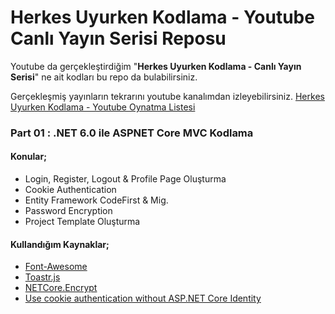 # Herkes Uyurken Kodlama - Youtube Canlı Yayın Serisi Reposu
Youtube da gerçekleştirdiğim "**Herkes Uyurken Kodlama - Canlı Yayın Serisi**" ne ait kodları bu repo da bulabilirsiniz.


Gerçekleşmiş yayınların tekrarını youtube kanalımdan izleyebilirsiniz.
[Herkes Uyurken Kodlama - Youtube Oynatma Listesi](https://www.youtube.com/watch?v=5snPdCxhnMg&list=PLTwspLzO8aqhYvUXSKTm4utg6FqjCeIKY)

### Part 01 : .NET 6.0 ile ASPNET Core MVC Kodlama
#### Konular;
- Login, Register, Logout & Profile Page Oluşturma 
- Cookie Authentication 
- Entity Framework CodeFirst & Mig. 
- Password Encryption 
- Project Template Oluşturma
#### Kullandığım Kaynaklar;
- [Font-Awesome](https://fontawesome.com/icons)
- [Toastr.js](https://github.com/CodeSeven/toastr)
- [NETCore.Encrypt](https://github.com/myloveCc/NETCore.Encrypt)
- [Use cookie authentication without ASP.NET Core Identity](https://learn.microsoft.com/en-us/aspnet/core/security/authentication/cookie?view=aspnetcore-6.0)
